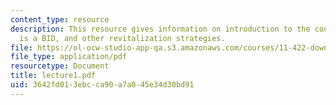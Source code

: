 ```yaml
---
content_type: resource
description: This resource gives information on introduction to the course, and what
  is a BID, and other revitalization strategies.
file: https://ol-ocw-studio-app-qa.s3.amazonaws.com/courses/11-422-downtown-management-organizations-fall-2006/3642fd013ebcca90a7a045e34d30bd91_lecture1.pdf
file_type: application/pdf
resourcetype: Document
title: lecture1.pdf
uid: 3642fd01-3ebc-ca90-a7a0-45e34d30bd91
---
```

